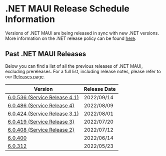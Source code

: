 # .NET MAUI Release Schedule Information

Versions of .NET MAUI are being released in sync with new .NET versions. More information on the .NET release policy can be found [here](https://dotnet.microsoft.com/platform/support/policy/dotnet-core).

## Past .NET MAUI Releases

Below you can find a list of all the previous releases of .NET MAUI, excluding prereleases.
For a full list, including release notes, please refer to our [Releases page](https://github.com/dotnet/maui/releases).

| Version | Release Date |
|---------|--------------|
| [6.0.536 (Service Release 4.1)](https://github.com/dotnet/maui/releases/tag/6.0.536) | 2022/09/14 |
| [6.0.486 (Service Release 4)](https://github.com/dotnet/maui/releases/tag/6.0.486) | 2022/08/09 |
| [6.0.424 (Service Release 3.1)](https://github.com/dotnet/maui/releases/tag/6.0.424) | 2022/08/01 |
| [6.0.419 (Service Release 3)](https://github.com/dotnet/maui/releases/tag/6.0.419) | 2022/07/20 |
| [6.0.408 (Service Release 2)](https://github.com/dotnet/maui/releases/tag/6.0.408) | 2022/07/12 |
| [6.0.400](https://github.com/dotnet/maui/releases/tag/6.0.400) | 2022/06/14 |
| [6.0.312](https://github.com/dotnet/maui/releases/tag/6.0.312) | 2022/05/23 |
